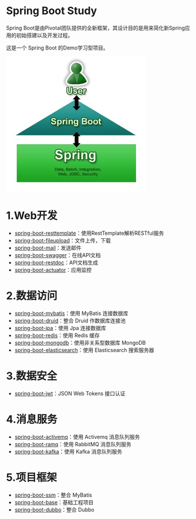 
# Spring Boot Study

Spring Boot是由Pivotal团队提供的全新框架，其设计目的是用来简化新Spring应用的初始搭建以及开发过程。

这是一个 Spring Boot 的Demo学习型项目。

![image](images/springboot-spring.jpeg)

# 1.Web开发

* [spring-boot-resttemplate](https://github.com/jeikerxiao/SpringBootStudy/tree/master/spring-boot-resttemplate)：使用RestTemplate解析RESTful服务
* [spring-boot-fileupload](https://github.com/jeikerxiao/SpringBootStudy/tree/master/spring-boot-fileupload)：文件上传，下载
* [spring-boot-mail](https://github.com/jeikerxiao/SpringBootStudy/tree/master/spring-boot-mail)：发送邮件
* [spring-boot-swagger](https://github.com/jeikerxiao/SpringBootStudy/tree/master/spring-boot-swagger)：在线API文档
* [spring-boot-restdoc](https://github.com/jeikerxiao/SpringBootStudy/tree/master/spring-boot-restdoc)：API文档生成
* [spring-boot-actuator](https://github.com/jeikerxiao/SpringBootStudy/tree/master/spring-boot-actuator)：应用监控


# 2.数据访问

* [spring-boot-mybatis](https://github.com/jeikerxiao/SpringBootStudy/tree/master/spring-boot-mybatis)：使用 MyBatis 连接数据库
* [spring-boot-druid](https://github.com/jeikerxiao/SpringBootStudy/tree/master/spring-boot-druid)：整合 Druid 作数据库连接池
* [spring-boot-jpa](https://github.com/jeikerxiao/SpringBootStudy/tree/master/spring-boot-jpa)：使用 Jpa 连接数据库
* [spring-boot-redis](https://github.com/jeikerxiao/SpringBootStudy/tree/master/spring-boot-redis)：使用 Redis 缓存
* [spring-boot-mongodb](https://github.com/jeikerxiao/SpringBootStudy/tree/master/spring-boot-mongodb)：使用非关系型数据库 MongoDB
* [spring-boot-elasticsearch](https://github.com/jeikerxiao/SpringBootStudy/tree/master/spring-boot-elasticsearch)：使用 Elasticsearch 搜索服务器

# 3.数据安全

* [spring-boot-jwt](https://github.com/jeikerxiao/SpringBootStudy/tree/master/spring-boot-jwt)：JSON Web Tokens 接口认证

# 4.消息服务

* [spring-boot-activemq](https://github.com/jeikerxiao/SpringBootStudy/tree/master/spring-boot-activemq)：使用 Activemq 消息队列服务
* [spring-boot-ramq](https://github.com/jeikerxiao/SpringBootStudy/tree/master/spring-boot-ramq)：使用 RabbitMQ 消息队列服务
* [spring-boot-kafka](https://github.com/jeikerxiao/SpringBootStudy/tree/master/spring-boot-kafka)：使用 Kafka 消息队列服务



# 5.项目框架

* [spring-boot-ssm](https://github.com/jeikerxiao/SpringBootStudy/tree/master/spring-boot-ssm)：整合 MyBatis
* [spring-boot-base](https://github.com/jeikerxiao/SpringBootStudy/tree/master/spring-boot-base)：基础工程项目
* [spring-boot-dubbo](https://github.com/jeikerxiao/SpringBootStudy/tree/master/spring-boot-dubbo)：整合 Dubbo

